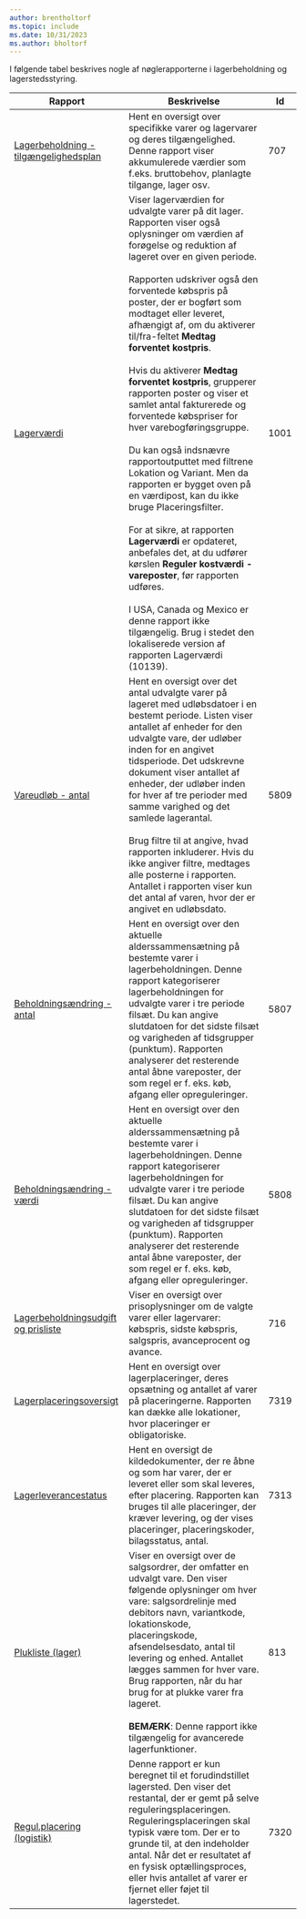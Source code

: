 ```yaml
---
author: brentholtorf
ms.topic: include
ms.date: 10/31/2023
ms.author: bholtorf
---
```


I følgende tabel beskrives nogle af nøglerapporterne i lagerbeholdning og lagerstedsstyring.

| Rapport | Beskrivelse | Id | 
|---------|---------|---------|
|[Lagerbeholdning - tilgængelighedsplan](https://businesscentral.dynamics.com?report=707)|Hent en oversigt over specifikke varer og lagervarer og deres tilgængelighed. Denne rapport viser akkumulerede værdier som f.eks. bruttobehov, planlagte tilgange, lager osv. |707|
|[Lagerværdi](https://businesscentral.dynamics.com?report=1001)|Viser lagerværdien for udvalgte varer på dit lager. Rapporten viser også oplysninger om værdien af forøgelse og reduktion af lageret over en given periode.<br><br>Rapporten udskriver også den forventede købspris på poster, der er bogført som modtaget eller leveret, afhængigt af, om du aktiverer til/fra-feltet **Medtag forventet kostpris**.<br><br>Hvis du aktiverer **Medtag forventet kostpris**, grupperer rapporten poster og viser et samlet antal fakturerede og forventede købspriser for hver varebogføringsgruppe.<br><br>Du kan også indsnævre rapportoutputtet med filtrene Lokation og Variant. Men da rapporten er bygget oven på en værdipost, kan du ikke bruge Placeringsfilter.<br><br>For at sikre, at rapporten **Lagerværdi** er opdateret, anbefales det, at du udfører kørslen **Reguler kostværdi - vareposter**, før rapporten udføres.<br><br>I USA, Canada og Mexico er denne rapport ikke tilgængelig. Brug i stedet den lokaliserede version af rapporten Lagerværdi (10139).|1001|
|[Vareudløb - antal](https://businesscentral.dynamics.com?report=5809)|Hent en oversigt over det antal udvalgte varer på lageret med udløbsdatoer i en bestemt periode. Listen viser antallet af enheder for den udvalgte vare, der udløber inden for en angivet tidsperiode. Det udskrevne dokument viser antallet af enheder, der udløber inden for hver af tre perioder med samme varighed og det samlede lagerantal.<br><br>Brug filtre til at angive, hvad rapporten inkluderer. Hvis du ikke angiver filtre, medtages alle posterne i rapporten. Antallet i rapporten viser kun det antal af varen, hvor der er angivet en udløbsdato.|5809|
|[Beholdningsændring - antal](https://businesscentral.dynamics.com?report=5807)|Hent en oversigt over den aktuelle alderssammensætning på bestemte varer i lagerbeholdningen. Denne rapport kategoriserer lagerbeholdningen for udvalgte varer i tre periode filsæt. Du kan angive slutdatoen for det sidste filsæt og varigheden af tidsgrupper (punktum). Rapporten analyserer det resterende antal åbne vareposter, der som regel er f. eks. køb, afgang eller opreguleringer.|5807|
|[Beholdningsændring - værdi](https://businesscentral.dynamics.com?report=5808)|Hent en oversigt over den aktuelle alderssammensætning på bestemte varer i lagerbeholdningen. Denne rapport kategoriserer lagerbeholdningen for udvalgte varer i tre periode filsæt. Du kan angive slutdatoen for det sidste filsæt og varigheden af tidsgrupper (punktum). Rapporten analyserer det resterende antal åbne vareposter, der som regel er f. eks. køb, afgang eller opreguleringer.|5808|
|[Lagerbeholdningsudgift og prisliste](https://businesscentral.dynamics.com?report=716)|Viser en oversigt over prisoplysninger om de valgte varer eller lagervarer: købspris, sidste købspris, salgspris, avanceprocent og avance. |716|
|[Lagerplaceringsoversigt](https://businesscentral.dynamics.com?report=7319)|Hent en oversigt over lagerplaceringer, deres opsætning og antallet af varer på placeringerne. Rapporten kan dække alle lokationer, hvor placeringer er obligatoriske. |7319|
|[Lagerleverancestatus](https://businesscentral.dynamics.com?report=7313)|Hent en oversigt de kildedokumenter, der re åbne og som har varer, der er leveret eller som skal leveres, efter placering. Rapporten kan bruges til alle placeringer, der kræver levering, og der vises placeringer, placeringskoder, bilagsstatus, antal.|7313|
|[Plukliste (lager)](https://businesscentral.dynamics.com?report=813)|Viser en oversigt over de salgsordrer, der omfatter en udvalgt vare. Den viser følgende oplysninger om hver vare: salgsordrelinje med debitors navn, variantkode, lokationskode, placeringskode, afsendelsesdato, antal til levering og enhed. Antallet lægges sammen for hver vare. Brug rapporten, når du har brug for at plukke varer fra lageret.<br><br>**BEMÆRK**: Denne rapport ikke tilgængelig for avancerede lagerfunktioner.|813|
|[Regul.placering (logistik)](https://businesscentral.dynamics.com?report=7320)|Denne rapport er kun beregnet til et forudindstillet lagersted. Den viser det restantal, der er gemt på selve reguleringsplaceringen. Reguleringsplaceringen skal typisk være tom. Der er to grunde til, at den indeholder antal. Når det er resultatet af en fysisk optællingsproces, eller hvis antallet af varer er fjernet eller føjet til lagerstedet.|7320|
